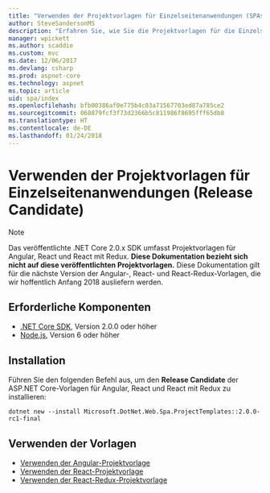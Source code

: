 ```yaml
---
title: "Verwenden der Projektvorlagen für Einzelseitenanwendungen (SPAs)"
author: SteveSandersonMS
description: "Erfahren Sie, wie Sie die Projektvorlagen für die Einzelseitenanwendung (Single-Page Application, SPA) ASP.NET Core (Release Candidate) installieren und sich mit ihr vertraut machen."
manager: wpickett
ms.author: scaddie
ms.custom: mvc
ms.date: 12/06/2017
ms.devlang: csharp
ms.prod: aspnet-core
ms.technology: aspnet
ms.topic: article
uid: spa/index
ms.openlocfilehash: bfb00386af0e775b4c03a71567703ed87a785ce2
ms.sourcegitcommit: 060879fcf3f73d2366b5c811986f8695fff65db8
ms.translationtype: HT
ms.contentlocale: de-DE
ms.lasthandoff: 01/24/2018
---
```

# <a name="use-the-single-page-application-templates-release-candidate"></a>Verwenden der Projektvorlagen für Einzelseitenanwendungen (Release Candidate)

> [!NOTE]
> Das veröffentlichte .NET Core 2.0.x SDK umfasst Projektvorlagen für Angular, React und React mit Redux. **Diese Dokumentation bezieht sich nicht auf diese veröffentlichten Projektvorlagen.** Diese Dokumentation gilt für die nächste Version der Angular-, React- und React-Redux-Vorlagen, die wir hoffentlich Anfang 2018 ausliefern werden.

## <a name="prerequisites"></a>Erforderliche Komponenten

* [.NET Core SDK](https://www.microsoft.com/net/download), Version 2.0.0 oder höher
* [Node.js](https://nodejs.org), Version 6 oder höher

## <a name="installation"></a>Installation

Führen Sie den folgenden Befehl aus, um den **Release Candidate** der ASP.NET Core-Vorlagen für Angular, React und React mit Redux zu installieren:

```console
dotnet new --install Microsoft.DotNet.Web.Spa.ProjectTemplates::2.0.0-rc1-final
```

## <a name="use-the-templates"></a>Verwenden der Vorlagen

- [Verwenden der Angular-Projektvorlage](xref:spa/angular)
- [Verwenden der React-Projektvorlage](xref:spa/react)
- [Verwenden der React-Redux-Projektvorlage](xref:spa/react-with-redux)
